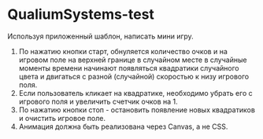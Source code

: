 # QualiumSystems-test
Используя приложенный шаблон, написать мини игру.
1. По нажатию кнопки старт, обнуляется количество очков и на игровом поле на верхней границе в случайном месте в случайные моменты времени начинают появляться квадратики случайного цвета и двигаться с разной (случайной) скоростью к низу игрового поля.
2. Если пользователь кликает на квадратике, необходимо убрать его с игрового поля и увеличить счетчик очков на 1.
3. По нажатию кнопки стоп - остановить появление новых квадратиков и очистить игровое поле.
4. Анимация должна быть реализована через Canvas, а не CSS.

